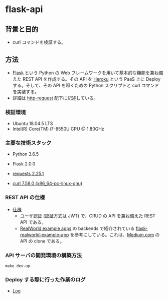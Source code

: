 # flask-api

## 背景と目的

- curl コマンドを検証する。

## 方法

- [Flask](https://flask.palletsprojects.com/en/2.0.x/) という Python の Web フレームワークを用いて基本的な機能を兼ね備えた REST API を作成する。その API を [Heroku](https://jp.heroku.com/home) という PaaS 上に Deploy する。そして、その API を叩くための Python スクリプトと curl コマンドを実装する。
- 詳細は [http-request](https://github.com/dilmnqvovpnmlib/flask-api/tree/main/http-request) 配下に記述している。

### 検証環境

- Ubuntu 18.04.5 LTS
- Intel(R) Core(TM) i7-8550U CPU @ 1.80GHz

### 主要な技術スタック

- Python 3.6.5

- Flask 2.0.0

- [requests 2.25.1](https://github.com/psf/requests)

- [curl 7.58.0 (x86_64-pc-linux-gnu)](http://manpages.ubuntu.com/manpages/trusty/man1/curl.1.html)

### REST API の仕様

- [仕様](https://github.com/gothinkster/realworld/tree/master/api)
  - ユーザ認証 (認証方式は JWT) で、CRUD の API を兼ね備えた REST API である。
  - [RealWorld example apps](https://github.com/gothinkster/realworld) の backends で紹介されている [flask-realworld-example-app](https://github.com/gothinkster/flask-realworld-example-app) を参考にしている。これは、[Medium.com](https://medium.com/) の API の clone である。

### API サーバの開発環境の構築方法

```
make dev-up
````

### Deploy する際に行った作業のログ

- [Log](https://github.com/dilmnqvovpnmlib/flask-api/tree/main/log)
